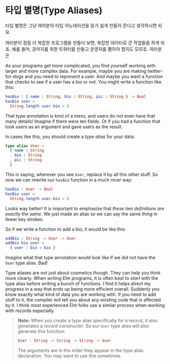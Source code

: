 # 타입 별명\(Type Aliases\)

타입 별명은 그냥 여러분의 타입 어노테이션을 읽기 쉽게 만들어 준다고 생각하시면 되요.

여러분이 점점 더 복잡한 프로그램을 만들다 보면, 복잡한 데이터로 큰 작업들을 하게 되죠. 예를 들어, 강아지를 위한 트위터를 만들고 운영자를 뽑아야 할지도 모르죠. 여러분은 

As your programs get more complicated, you find yourself working with larger and more complex data. For example, maybe you are making twitter-for-dogs and you need to represent a user. And maybe you want a function that checks to see if a user has a bio or not. You might write a function like this:

```elm
hasBio : { name : String, bio : String, pic : String } -> Bool
hasBio user =
  String.length user.bio > 0
```

That type annotation is kind of a mess, and users do not even have that many details! Imagine if there were ten fields. Or if you had a function that took users as an argument and gave users as the result.

In cases like this, you should create a _type alias_ for your data:

```elm
type alias User =
  { name : String
  , bio : String
  , pic : String
  }
```

This is saying, wherever you see `User`, replace it by all this other stuff. So now we can rewrite our `hasBio` function in a much nicer way:

```elm
hasBio : User -> Bool
hasBio user =
  String.length user.bio > 0
```

Looks way better! It is important to emphasize that _these two definitions are exactly the same_. We just made an alias so we can say the same thing in fewer key strokes.

So if we write a function to add a bio, it would be like this:

```elm
addBio : String -> User -> User
addBio bio user =
  { user | bio = bio }
```

Imagine what that type annotation would look like if we did not have the `User` type alias. Bad!

Type aliases are not just about cosmetics though. They can help you think more clearly. When writing Elm programs, it is often best to _start_ with the type alias before writing a bunch of functions. I find it helps direct my progress in a way that ends up being more efficient overall. Suddenly you know exactly what kind of data you are working with. If you need to add stuff to it, the compiler will tell you about any existing code that is affected by it. I think most experienced Elm folks use a similar process when working with records especially.

> **Note:** When you create a type alias specifically for a record, it also generates a _record constructor_. So our `User` type alias will also generate this function:
>
> ```elm
> User : String -> String -> String -> User
> ```
>
> The arguments are in the order they appear in the type alias declaration. You may want to use this sometimes.



